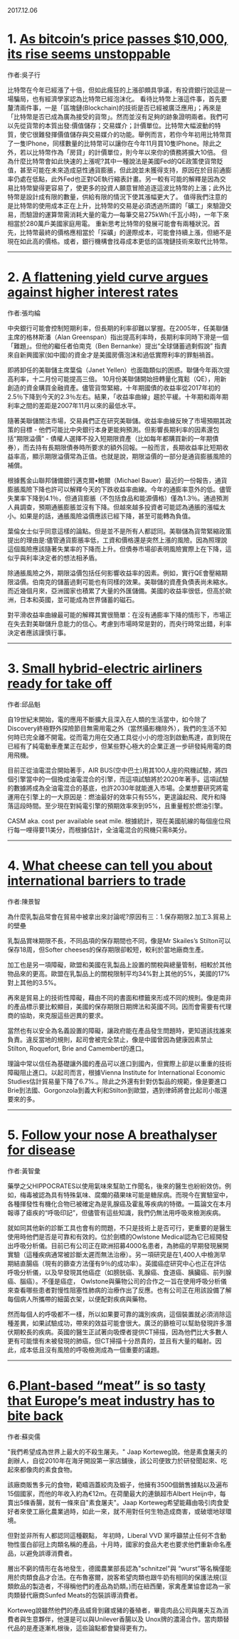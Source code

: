 2017.12.06
#  1. [As bitcoin’s price passes $10,000, its rise seems unstoppable](https://www.economist.com/news/finance-and-economics/21731827-getting-out-such-illiquid-asset-can-be-harder-getting-bitcoins)
作者:吳子行

比特幣在今年已經漲了十倍，但如此瘋狂的上漲卻頗具爭議，有投資銀行說這是一場騙局，也有經濟學家認為比特幣已經泡沫化。
看待比特幣上漲這件事，首先要釐清兩件事，一是「區塊鏈(Blockchain)的技術是否已經被廣泛應用」；再來是「比特幣是否已成為廣為接受的貨幣」。然而並沒有足夠的跡象證明兩者。我們可以先從貨幣的本質出發:價值儲存；交易媒介；計價單位。比特幣大幅波動的特質，使它很難發揮價值儲存與交易媒介的功能。舉例而言，若你今年初用比特幣買了一隻IPhone，同樣數量的比特幣可以讓你在今年11月買10隻IPhone。除此之外，若以比特幣作為「房貸」的計價單位，則今年以來你的債務將擴大10倍。
但為什麼比特幣會如此快速的上漲呢?其中一種說法是美國Fed的QE政策使貨幣貶值，甚至可能在未來造成惡性通貨膨脹，但此說並未獲得支持，原因在於目前通膨率仍處在低點，此外Fed也正對QE執行縮表計畫。另一較有可能的解釋是因為交易比特幣變得更容易了，使更多的投資人願意冒險追逐這波比特幣的上漲；此外比特幣是設計成有限的數量，供給有限的情況下使其漲幅更大了。
值得我們注意的是比特幣的使用成本正在上升，比特幣的交易是必須透過所謂的「礦工」來驗證交易，而驗證的運算幣需消耗大量的電力—每筆交易275kWh(千瓦小時)，一年下來相當於280萬戶美國家庭用電。
重新思考比特幣的發展可能會有兩種狀況。首先，比特幣最終的價格應相當於「採礦」的邊際成本，可能會持續上漲，但絕不是現在如此高的價格。或者，銀行機構會找尋成本更低的區塊鏈技術來取代比特幣。


---
#  2. [A flattening yield curve argues against higher interest rates](https://www.economist.com/news/finance-and-economics/21731850-difference-between-short-and-long-term-yields-its-lowest-decade)
作者:張均綸

中央銀行可能會控制短期利率，但長期的利率卻難以掌握。在2005年，任美聯儲主席的格林斯潘（Alan Greenspan）指出提高利率時，長期利率同時下滑是一個「難題」。但他的繼任者伯南克（Ben Bernanke）提出“全球儲蓄過剩假說” 指責來自新興國家(如中國)的資金才是美國房價泡沫和過低實際利率的罪魁禍首。

即將卸任的美聯儲主席葉倫（Janet Yellen）也面臨類似的困惑。聯儲今年兩次提高利率，十二月份可能提高三倍。 10月份美聯儲開始扭轉量化寬鬆（QE），用新創造的資金購買金融資產。儘管貨幣緊縮，十年期國債的收益率從2017年初的2.5％下降到今天的2.3％左右。結果，「收益率曲線」趨於平緩。十年期和兩年期利率之間的差距是2007年11月以來的最低水平。

隨著美聯儲關注市場，交易員們正在研究美聯儲。收益率曲線反映了市場預期其政策的目標 - 他們可能比中央銀行本身更能夠預測。但影響長期利率的因素還包括“期限溢價” - 債權人選擇不投入短期限資產（比如每年都購買新的一年期債券），而去持有長期限債券時所要求的額外回報。一般而言，長期收益率比短期收益率高，顯示期限溢價常為正值。也就是說，期限溢價的一部分是通貨膨脹風險的補償。

根據舊金山聯邦儲備銀行邁克爾•鮑爾（Michael Bauer）最近的一份報告，通貨膨脹風險下降也許可以解釋今天的下跌收益率曲線。今年的通膨率意外的低。儘管失業率下降到4.1％，但通貨膨脹（不包括食品和能源價格）僅為1.3％。通過預測人員調查，預期通脹膨脹並沒有下降。但越來越多投資者可能認為通脹的漲幅太小。如果是的話，通脹風險溢價應該已經下降，甚至可能轉為負值。

葉倫女士似乎同意這樣的論點。但是並不是所有人都認同。美聯儲為貨幣緊縮政策提出的理由是:儘管通貨膨脹率低，工資和價格還是突然上漲的風險。因為照理說這個風險應該隨著失業率的下降而上升。但債券市場卻表明風險實際上在下降，這似乎與利率決定者的想法相矛盾。

除通脹風險之外，期限溢價包括任何影響收益率的因素。例如，實行QE會壓縮期限溢價。伯南克的儲蓄過剩可能也有同樣的效果。美聯儲的資產負債表尚未縮水。而近幾個月來，亞洲國家也積累了大量的外匯儲備。美國的收益率很低，但高於歐洲，日本和英國，並可能成為世界儲蓄的磁石。

對平滑收益率曲線最可能的解釋其實很簡單：在沒有通膨率下降的情形下，市場正在失去對美聯儲升息能力的信心。考慮到市場時常是對的，而央行時常出錯，利率決定者應該謹慎行事。

---

#  3. [Small hybrid-electric airliners ready for take off](https://www.economist.com/news/science-and-technology/21731811-companies-are-getting-serious-about-electrifying-air-travel-small-hybrid-electric)
作者:邱品魁

自19世紀末開始，電的應用不斷擴大且深入在人類的生活當中，如今除了Discovery終極野外探險節目無需用電之外（當然攝影機除外），我們的生活不知何時已完全離不開電。從而電力用在交通工具從小小的燈泡到啟動馬達，直到現在已經有了純電動車產業正在起步，但某些野心極大的企業正進一步研發純用電的商用飛機。

目前正從油電混合開始著手，AIR BUS(空中巴士)用其100人座的飛機試驗，將四個引擎當中的一個換成油電混合的引擎，而這項試驗將於2020年著手。這項試驗的數據將成為全油電混合的基底，也許2030年就能進入市場。企業想要研究將電運用在引擎上的一大原因是：燃油最好的效率只有55%，更遑論起飛、爬升和降落這段時間。至少現在對純電引擎的預期效率來到95%，且重量輕於燃油引擎。

CASM aka. cost per available seat mile. 根據統計，現在美國航線的每個座位飛行每一哩得要11美分，而根據估計，全油電混合的飛機只需8美分。

---
# 4. [What cheese can tell you about international barriers to trade](https://www.economist.com/news/finance-and-economics/21731853-why-dairy-products-loom-large-many-trade-deals-what-cheese-can-tell-you-about)
作者:陳景智

為什麼乳製品常會在貿易中被拿出來討論呢?原因有三：1.保存期限2.加工3.貿易上的壁壘

乳製品賞味期限不長，不同品項的保存期間也不同，像是Mr Skailes’s Stilton可以保存18周，但Softer cheeses的保存期限卻較短，較利於當地廠商生產。

加工也是另一項障礙，歐盟和美國在乳製品上設置的關稅與總量管制，相較於其他物品來的更高。歐盟在乳製品上的關稅限制平均34%對上其他的5%，美國的17%對上其他的3.5%。

再來是貿易上的技術性障礙，藉由不同的書面和標籤來形成不同的規則。像是南非的產品標示要比較顯目，美國的保存期限日期牌法和英國不同。因而會需要有代理商的協助，來克服這些迥異的要求。

當然也有以安全為名義設置的障礙，讓政府能在產品發生問題時，更知道該找誰來負責。違反當地的規則，起司會被完全禁止，像是中國曾因為健康因素禁止Stilton, Roquefort, Brie and Camembert的進口。

理論中常以信任為基礎讓外國的產品可以進口到國內，但實際上卻是以重重的技術障礙阻止進口。以起司而言，根據Vienna Institute for International Economic Studies估計貿易量下降了6.7%.。除此之外還有針對仿製品的規範，像是要進口Brie到法國、Gorgonzola到義大利和Stilton到歐盟，遇到律師將會比起司小販還要來的多。


---

# 5. [Follow your nose A breathalyser for disease](https://www.economist.com/news/science-and-technology/21731810-better-way-diagnose-cancer-heart-disease-and-more-breathalyser-disease)
作者:黃智彙

藥學之父HIPPOCRATES以使用氣味來幫助工作聞名，後來的醫生也紛紛效仿。例如，梅毒被認為具有特殊氣味、腐爛的蘋果味可能是糖尿病。而現今在實驗室中，各種揮發性有機化合物已被確定為是乳腺癌及霍亂等疾病的特徵。一篇論文在本月報導了瘧疾的“呼吸印記”，但儘管有這些知識，我們仍無法用呼吸來檢測疾病。

就如同其他新的診斷工具也會有的問題，不只是技術上是否可行，更重要的是醫生使用時他們是否是可靠和有效的。位於劍橋的Owlstone Medical認為它已經開發出呼吸分析儀。目前已有公司正在歐洲招募4000名患者，為肺癌的早期發現展開實驗（這種疾病通常被診斷太遲而無法治療）。另一項研究是在1,400人中檢測早期結直腸癌（現有的篩查方法僅有9％的成功率）。英國癌症研究中心也正在評估呼吸分析儀，以及早發現其他癌症（如膀胱癌、乳腺癌、食道癌、胰臟癌、前列腺癌、腦癌）。不僅是癌症， Owlstone與藥物公司的合作之一旨在使用呼吸分析儀來查看哪些患者對慢性阻塞性肺病的治療作出了反應。也有公司正在用該設備了解每個病人所攜帶的細菌衣架，以便配對疾病與藥物。

然而每個人的呼吸都不一樣，所以如果要可靠的識別疾病，這個裝置就必須消除這種差異，如果試驗成功，帶來的效益可能會很大。廣泛的篩檢可以幫助發現許多潛伏期較長的疾病。英國的醫生正試著向吸煙者提供CT掃描，因為他們比大多數人更有可能懷有未被發現的肺癌，但CT掃描十分昂貴的，並且有大量的輻射。因此，成本低且沒有風險的呼吸檢測成為一個重要的議題。

---
#  6.[Plant-based “meat” is so tasty that Europe’s meat industry has to bite back ](https://www.economist.com/news/business/21731869-dutch-vegetarian-butcher-latest-come-under-attack-its-labelling-plant-based-meat)
作者:蘇奕儒

"我們希望成為世界上最大的不殺生屠夫。" Jaap Korteweg說。他是素食屠夫的創辦人，自從2010年在海牙開設第一家店舖後，該公司便致力於研發聞起來、吃起來都像肉的素食食物。

該廠商販售多元的食物，範疇涵蓋絞肉及蝦子，他擁有3500個銷售據點以及遍布15個國家，而他的年收入約為€12m。在荷蘭最大的連鎖超市Albert Heijn中，每賣出5條香腸，就有一條來自"素食屠夫"。Jaap Korteweg希望能藉由吸引肉食愛好者來使工廠化農業過時，如此一來，就不用對任何生物造成商害，或破壞地球環境。

但對並非所有人都認同這種觀點， 年初時，Liberal VVD 黨呼籲禁止任何不含動物性蛋白卻冠上肉類名稱的產品，十月時，國家的食品大老也要求他們重新命名產品，以避免誤導消費者。

層出不窮的情形在各地發生，德國農業部長認為"schnitzel"與 “wurst”等名稱僅能用於肉類食品才合法。在布魯塞爾，說客希望肉類也跟牛奶有相同的保護法規(豆類飲品的製造者，不得稱他們的產品為奶類。)而在紐西蘭，家禽產業協會認為一家肉類替代廠商Sunfed Meats的包裝誤導消費者。

Korteweg說雖然他們的產品威脅到雞或豬的養殖者，畢竟肉品公司與屠夫互為消費者與生意夥伴，他還是可以與Unilever香腸以及 Unox牌的濃湯合作。當肉類替代品的是產逐漸札根後，這些論點都會變得更有力。
